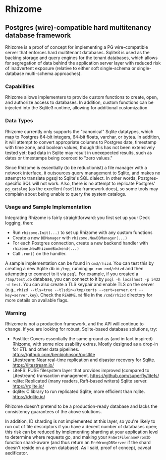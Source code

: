 # Rhizome
## Postgres (wire)-compatible hard multitenancy database framework

Rhizome is a proof of concept for implementing a PG wire-compatible server that enforces hard multitenant databases. 
Sqlite3 is used as the backing storage and query engines for the tenant databases, which allows for segregation of data 
behind the application server layer with reduced risk of inadvertent exposure (relative to either soft single-schema or 
single-database multi-schema approaches).

### Capabilities
Rhizome allows implementers to provide custom functions to create, open, and authorize access to databases. In addition, 
custom functions can be injected into the Sqlite3 runtime, allowing for additional customization. 

### Data Types
Rhizome currently only supports the "canonical" Sqlite datatypes, which map to Postgres 64-bit integers, 64-bit floats, 
varchar, or bytea. In addition, it will attempt to convert appropriate columns to Postgres date, timestamp with time zone, 
and boolean values, though this has not been extensively tested yet; bad data in Sqlite may result in unexepected results, 
such as dates or timestamps being coerced to "zero values."

Since Rhizome is essentially (to be reductionist) a file manager with a network interface, it outsources query management 
to Sqlite, and makes no attempt to translate pgsql to Sqlite's SQL dialect. In other words, Postgres-specific SQL will 
not work. Also, there is no attempt to replicate Postgres' `pg_catalog` (as the excellent `Postlite` framework does), so 
some tools may complain about being unable to query the system catalogs.

### Usage and Sample Implementation
Integrating Rhizome is fairly straightforward: you first set up your Deck logging, then:
- Run `rhizome.Init(...)` to set up Rhizome with any custom functions 
- Create a new `DBManager` with `rhizome.NewDBManager(...)` 
- For each Postgres connection, create a new backend handler with `rhizome.NewRhizomeBackend(...)` 
- Call `.run()` on the handler.

A sample implementation can be found in `cmd/rhizd`. You can test this by creating a new Sqlite db in `/tmp`, 
running `go run cmd/rhizd` and then attempting to connect to it via `psql`. For example, if you created a `/tmp/test.db` 
database, you can connect to it by `psql -h localhost -p 5432 -d test`. You can also create a TLS keypair and enable TLS 
on the server (e.g., `rhizd --tls=true --tlsdir=/tmp/certs --cert=server.crt --key=server.key`). Check the `README.md` 
file in the `/cmd/rhizd` directory for more details on available flags.


### Warning
Rhizome is not a production framework, and the API will continue to change. If you are looking for robust, Sqlite-based 
database solutions, try:

- Postlite: Covers essentially the same ground as (and in fact inspired) Rhizome, with some nice usability extras. Mostly designed as a drop-in for ETL and other data pipelines.  https://github.com/benbjohnson/postlite
- Litestream: Near real-time replication and disaster recovery for Sqlite. https://litestream.io/
- LiteFS: FUSE filesystem layer that provides improved (compared to Litestream) transaction management. https://github.com/superfly/litefs/
- rqlite: Replicated (many readers, Raft-based writers) Sqlite server. https://rqlite.io/
- dqlite: C library to run replicated Sqlite; more efficient than rqlite. https://dqlite.io/


Rhizome doesn't pretend to be a production-ready database and lacks the consistency guarantees of the above solutions. 

In addition, ID sharding is not implemented at this layer, so you're likely to run out of file descriptors if you have a decent 
number of databases open; this risk can be reduced by implementing sharding at your application level to determine where requests 
go, and making your `FnGetFilenameFromID` function shard-aware (and thus return an `ErrWrongDBServer` if the shard doesn't reside on a 
given database). As I said, proof of concept, caveat aedificator.